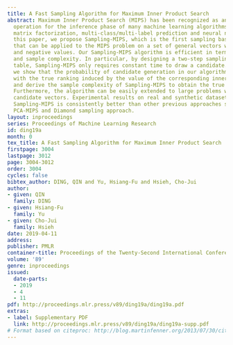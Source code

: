 ```yaml
---
title: A Fast Sampling Algorithm for Maximum Inner Product Search
abstract: Maximum Inner Product Search (MIPS) has been recognized as an important
  operation for the inference phase of many machine learning algorithms, including
  matrix factorization, multi-class/multi-label prediction and neural networks. In
  this paper, we propose Sampling-MIPS, which is the first sampling based algorithm
  that can be applied to the MIPS problem on a set of general vectors with both positive
  and negative values. Our Sampling-MIPS algorithm is efficient in terms of both time
  and sample complexity. In particular, by designing a two-step sampling with alias
  table, Sampling-MIPS only requires constant time to draw a candidate. In addition,
  we show that the probability of candidate generation in our algorithm is consistent
  with the true ranking induced by the value of the corresponding inner products,
  and derive the sample complexity of Sampling-MIPS to obtain the true candidate.
  Furthermore, the algorithm can be easily extended to large problems with sparse
  candidate vectors. Experimental results on real and synthetic datasets show that
  Sampling-MIPS is consistently better than other previous approaches such as LSH-MIPS,
  PCA-MIPS and Diamond sampling approach.
layout: inproceedings
series: Proceedings of Machine Learning Research
id: ding19a
month: 0
tex_title: A Fast Sampling Algorithm for Maximum Inner Product Search
firstpage: 3004
lastpage: 3012
page: 3004-3012
order: 3004
cycles: false
bibtex_author: DING, QIN and Yu, Hsiang-Fu and Hsieh, Cho-Jui
author:
- given: QIN
  family: DING
- given: Hsiang-Fu
  family: Yu
- given: Cho-Jui
  family: Hsieh
date: 2019-04-11
address: 
publisher: PMLR
container-title: Proceedings of the Twenty-Second International Conference on Artificial Intelligence and Statistics
volume: '89'
genre: inproceedings
issued:
  date-parts:
  - 2019
  - 4
  - 11
pdf: http://proceedings.mlr.press/v89/ding19a/ding19a.pdf
extras:
- label: Supplementary PDF
  link: http://proceedings.mlr.press/v89/ding19a/ding19a-supp.pdf
# Format based on citeproc: http://blog.martinfenner.org/2013/07/30/citeproc-yaml-for-bibliographies/
---
```

